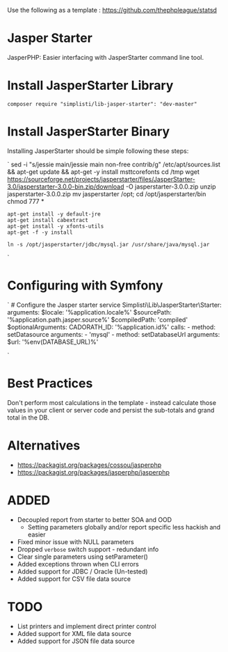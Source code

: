 Use the following as a template :
https://github.com/thephpleague/statsd

# Jasper Starter

JasperPHP: Easier interfacing with JasperStarter command line tool. 

# Install JasperStarter Library

`
	composer require "simplisti/lib-jasper-starter": "dev-master"
`

# Install JasperStarter Binary

Installing JasperStarter should be simple following these steps:

` 
	sed -i "s/jessie main/jessie main non-free contrib/g" /etc/apt/sources.list && apt-get update && apt-get -y install msttcorefonts
	cd /tmp
	wget https://sourceforge.net/projects/jasperstarter/files/JasperStarter-3.0/jasperstarter-3.0.0-bin.zip/download -O jasperstarter-3.0.0.zip
	unzip jasperstarter-3.0.0.zip
	mv jasperstarter /opt;
	cd /opt/jasperstarter/bin
	chmod 777 *

	apt-get install -y default-jre
	apt-get install cabextract
	apt-get install -y xfonts-utils
	apt-get -f -y install

	ln -s /opt/jasperstarter/jdbc/mysql.jar /usr/share/java/mysql.jar 
`

# Configuring with Symfony

`
    # Configure the Jasper starter service
    Simplisti\Lib\JasperStarter\Starter:
        arguments:
            $locale: '%application.locale%'
            $sourcePath: '%application.path.jasper.source%'
            $compiledPath: 'compiled'          
            $optionalArguments:
                CADORATH_ID: '%application.id%'
        calls:
            - method: setDatasource
              arguments:
                - 'mysql'
            - method: setDatabaseUrl 
              arguments:
                $url: '%env(DATABASE_URL)%'

`

# Best Practices

Don't perform most calculations in the template - instead calculate those values in your client or server code and persist the sub-totals and grand total in the DB.

# Alternatives

- https://packagist.org/packages/cossou/jasperphp
- https://packagist.org/packages/jasperphp/jasperphp

# ADDED
 - Decoupled report from starter to better SOA and OOD
   - Setting parameters globally and/or report specific less hackish and easier
 - Fixed minor issue with NULL parameters 
 - Dropped `verbose` switch support - redundant info
 - Clear single parameters using setParameter()
 - Added exceptions thrown when CLI errors
 - Added support for JDBC / Oracle (Un-tested)
 - Added support for CSV file data source
 
# TODO 
 - List printers and implement direct printer control
 - Added support for XML file data source
 - Added support for JSON file data source